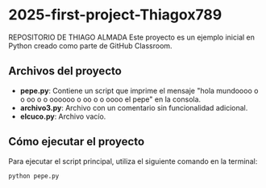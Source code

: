 # 2025-first-project-Thiagox789
REPOSITORIO DE THIAGO ALMADA
Este proyecto es un ejemplo inicial en Python creado como parte de GitHub Classroom.

## Archivos del proyecto

- **pepe.py**: Contiene un script que imprime el mensaje "hola mundoooo o o oo o o oooooo o oo o o  oooo el pepe" en la consola.
- **archivo3.py**: Archivo con un comentario sin funcionalidad adicional.
- **elcuco.py**: Archivo vacío.

## Cómo ejecutar el proyecto

Para ejecutar el script principal, utiliza el siguiente comando en la terminal:

```bash
python pepe.py
```